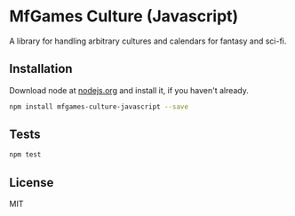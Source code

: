 # MfGames Culture (Javascript)

A library for handling arbitrary cultures and calendars for fantasy and sci-fi.

## Installation

Download node at [nodejs.org](http://nodejs.org) and install it, if you haven't already.

```sh
npm install mfgames-culture-javascript --save
```

## Tests

```sh
npm test
```

## License

MIT
